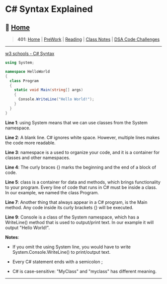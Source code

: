 # C\# Syntax Explained

## 🏡 [**Home**](https://mistidinzy.github.io/ReadingNotes/)

> **401**: [Home](401home.md)
|
[PreWork](401/preworkRM.md)
|
[Reading](401/ReadingRM.md)
|
[Class Notes](401/ClassRM.md)
|
[DSA Code Challenges](https://mistidinzy.github.io/data-structures-and-algorithms/)

_____

[w3 schools - C# Syntax](https://www.w3schools.com/cs/cs_syntax.php)

```C#
using System;

namespace HelloWorld
{
  class Program
  {
    static void Main(string[] args)
    {
      Console.WriteLine("Hello World!");
    }
  }
}
```

**Line 1**: using System means that we can use classes from the System namespace.

**Line 2**: A blank line. C# ignores white space. However, multiple lines makes the code more readable.

**Line 3**: namespace is a used to organize your code, and it is a container for classes and other namespaces.

**Line 4**: The curly braces {} marks the beginning and the end of a block of code.

**Line 5**: class is a container for data and methods, which brings functionality to your program. Every line of code that runs in C# must be inside a class. In our example, we named the class Program.

**Line 7**: Another thing that always appear in a C# program, is the Main method. Any code inside its curly brackets {} will be executed.

**Line 9**: Console is a class of the System namespace, which has a WriteLine() method that is used to output/print text. In our example it will output "Hello World!".

**Notes**:

* If you omit the using System line, you would have to write System.Console.WriteLine() to print/output text.

* Every C# statement ends with a semicolon ;

* C# is case-sensitive: "MyClass" and "myclass" has different meaning.

_____
